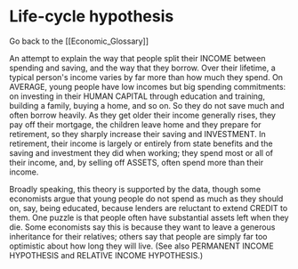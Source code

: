 # Life-cycle hypothesis

Go back to the [[Economic_Glossary]]


An attempt to explain the way that people split their INCOME between spending and saving, and the way that they borrow. Over their lifetime, a typical person's income varies by far more than how much they spend. On AVERAGE, young people have low incomes but big spending commitments: on investing in their HUMAN CAPITAL through education and training, building a family, buying a home, and so on. So they do not save much and often borrow heavily. As they get older their income generally rises, they pay off their mortgage, the children leave home and they prepare for retirement, so they sharply increase their saving and INVESTMENT. In retirement, their income is largely or entirely from state benefits and the saving and investment they did when working; they spend most or all of their income, and, by selling off ASSETS, often spend more than their income.

Broadly speaking, this theory is supported by the data, though some economists argue that young people do not spend as much as they should on, say, being educated, because lenders are reluctant to extend CREDIT to them. One puzzle is that people often have substantial assets left when they die. Some economists say this is because they want to leave a generous inheritance for their relatives; others say that people are simply far too optimistic about how long they will live. (See also PERMANENT INCOME HYPOTHESIS and RELATIVE INCOME HYPOTHESIS.)

